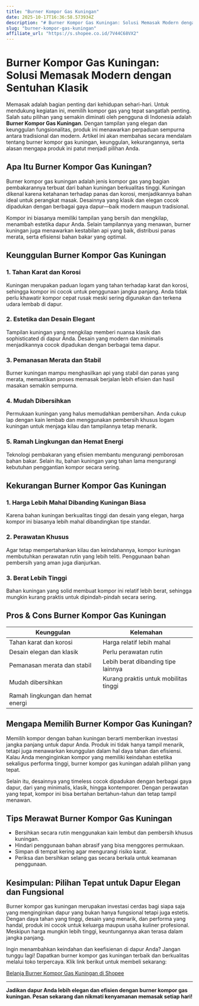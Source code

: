 ```yaml
---
title: "Burner Kompor Gas Kuningan"
date: 2025-10-17T16:36:58.573934Z
description: "# Burner Kompor Gas Kuningan: Solusi Memasak Modern dengan Sentuhan Klasik..."
slug: "burner-kompor-gas-kuningan"
affiliate_url: "https://s.shopee.co.id/7V44C68VX2"
---
```

# Burner Kompor Gas Kuningan: Solusi Memasak Modern dengan Sentuhan Klasik

Memasak adalah bagian penting dari kehidupan sehari-hari. Untuk mendukung kegiatan ini, memilih kompor gas yang tepat sangatlah penting. Salah satu pilihan yang semakin diminati oleh pengguna di Indonesia adalah **Burner Kompor Gas Kuningan**. Dengan tampilan yang elegan dan keunggulan fungsionalitas, produk ini menawarkan perpaduan sempurna antara tradisional dan modern. Artikel ini akan membahas secara mendalam tentang burner kompor gas kuningan, keunggulan, kekurangannya, serta alasan mengapa produk ini patut menjadi pilihan Anda.

## Apa Itu Burner Kompor Gas Kuningan?

Burner kompor gas kuningan adalah jenis kompor gas yang bagian pembakarannya terbuat dari bahan kuningan berkualitas tinggi. Kuningan dikenal karena ketahanan terhadap panas dan korosi, menjadikannya bahan ideal untuk perangkat masak. Desainnya yang klasik dan elegan cocok dipadukan dengan berbagai gaya dapur—baik modern maupun tradisional.

Kompor ini biasanya memiliki tampilan yang bersih dan mengkilap, menambah estetika dapur Anda. Selain tampilannya yang menawan, burner kuningan juga menawarkan kestabilan api yang baik, distribusi panas merata, serta efisiensi bahan bakar yang optimal.

## Keunggulan Burner Kompor Gas Kuningan

### 1. Tahan Karat dan Korosi

Kuningan merupakan paduan logam yang tahan terhadap karat dan korosi, sehingga kompor ini cocok untuk penggunaan jangka panjang. Anda tidak perlu khawatir kompor cepat rusak meski sering digunakan dan terkena udara lembab di dapur.

### 2. Estetika dan Desain Elegant

Tampilan kuningan yang mengkilap memberi nuansa klasik dan sophisticated di dapur Anda. Desain yang modern dan minimalis menjadikannya cocok dipadukan dengan berbagai tema dapur.

### 3. Pemanasan Merata dan Stabil

Burner kuningan mampu menghasilkan api yang stabil dan panas yang merata, memastikan proses memasak berjalan lebih efisien dan hasil masakan semakin sempurna.

### 4. Mudah Dibersihkan

Permukaan kuningan yang halus memudahkan pembersihan. Anda cukup lap dengan kain lembab dan menggunakan pembersih khusus logam kuningan untuk menjaga kilau dan tampilannya tetap menarik.

### 5. Ramah Lingkungan dan Hemat Energi

Teknologi pembakaran yang efisien membantu mengurangi pemborosan bahan bakar. Selain itu, bahan kuningan yang tahan lama mengurangi kebutuhan penggantian kompor secara sering.

## Kekurangan Burner Kompor Gas Kuningan

### 1. Harga Lebih Mahal Dibanding Kuningan Biasa

Karena bahan kuningan berkualitas tinggi dan desain yang elegan, harga kompor ini biasanya lebih mahal dibandingkan tipe standar.

### 2. Perawatan Khusus

Agar tetap mempertahankan kilau dan keindahannya, kompor kuningan membutuhkan perawatan rutin yang lebih teliti. Penggunaan bahan pembersih yang aman juga dianjurkan.

### 3. Berat Lebih Tinggi

Bahan kuningan yang solid membuat kompor ini relatif lebih berat, sehingga mungkin kurang praktis untuk dipindah-pindah secara sering.

## Pros & Cons Burner Kompor Gas Kuningan

| **Keunggulan**                     | **Kelemahan**                            |
|-------------------------------------|----------------------------------------|
| Tahan karat dan korosi            | Harga relatif lebih mahal           |
| Desain elegan dan klasik          | Perlu perawatan rutin               |
| Pemanasan merata dan stabil      | Lebih berat dibanding tipe lainnya |
| Mudah dibersihkan                | Kurang praktis untuk mobilitas tinggi |
| Ramah lingkungan dan hemat energi |                                     |

## Mengapa Memilih Burner Kompor Gas Kuningan?

Memilih kompor dengan bahan kuningan berarti memberikan investasi jangka panjang untuk dapur Anda. Produk ini tidak hanya tampil menarik, tetapi juga menawarkan keunggulan dalam hal daya tahan dan efisiensi. Kalau Anda menginginkan kompor yang memiliki keindahan estetika sekaligus performa tinggi, burner kompor gas kuningan adalah pilihan yang tepat.

Selain itu, desainnya yang timeless cocok dipadukan dengan berbagai gaya dapur, dari yang minimalis, klasik, hingga kontemporer. Dengan perawatan yang tepat, kompor ini bisa bertahan bertahun-tahun dan tetap tampil menawan.

## Tips Merawat Burner Kompor Gas Kuningan

- Bersihkan secara rutin menggunakan kain lembut dan pembersih khusus kuningan.
- Hindari penggunaan bahan abrasif yang bisa menggores permukaan.
- Simpan di tempat kering agar mengurangi risiko karat.
- Periksa dan bersihkan selang gas secara berkala untuk keamanan penggunaan.

## Kesimpulan: Pilihan Tepat untuk Dapur Elegan dan Fungsional

Burner kompor gas kuningan merupakan investasi cerdas bagi siapa saja yang menginginkan dapur yang bukan hanya fungsional tetapi juga estetis. Dengan daya tahan yang tinggi, desain yang menarik, dan performa yang handal, produk ini cocok untuk keluarga maupun usaha kuliner profesional. Meskipun harga mungkin lebih tinggi, keuntungannya akan terasa dalam jangka panjang.

Ingin menambahkan keindahan dan keefisienan di dapur Anda? Jangan tunggu lagi! Dapatkan burner kompor gas kuningan terbaik dan berkualitas melalui toko terpercaya. Klik link berikut untuk membeli sekarang:

[Belanja Burner Kompor Gas Kuningan di Shopee](https://s.shopee.co.id/7V44C68VX2)

---

**Jadikan dapur Anda lebih elegan dan efisien dengan burner kompor gas kuningan. Pesan sekarang dan nikmati kenyamanan memasak setiap hari!**